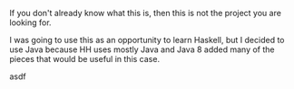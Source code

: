 If you don't already know what this is, then this is not the project you are looking for.

I was going to use this as an opportunity to learn Haskell, but I decided to use Java because HH uses mostly Java and Java 8 added many of the pieces that would be useful in this case.

asdf
